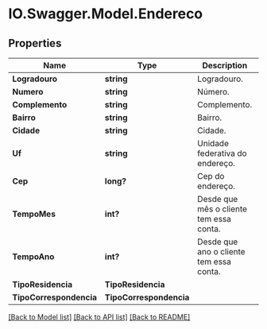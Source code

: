 # IO.Swagger.Model.Endereco
## Properties

Name | Type | Description | Notes
------------ | ------------- | ------------- | -------------
**Logradouro** | **string** | Logradouro. | [optional] 
**Numero** | **string** | Número. | [optional] 
**Complemento** | **string** | Complemento. | [optional] 
**Bairro** | **string** | Bairro. | [optional] 
**Cidade** | **string** | Cidade. | [optional] 
**Uf** | **string** | Unidade federativa do endereço. | [optional] 
**Cep** | **long?** | Cep do endereço. | [optional] 
**TempoMes** | **int?** | Desde que mês o cliente tem essa conta. | [optional] 
**TempoAno** | **int?** | Desde que ano o cliente tem essa conta. | [optional] 
**TipoResidencia** | **TipoResidencia** |  | [optional] 
**TipoCorrespondencia** | **TipoCorrespondencia** |  | [optional] 

[[Back to Model list]](../README.md#documentation-for-models) [[Back to API list]](../README.md#documentation-for-api-endpoints) [[Back to README]](../README.md)

